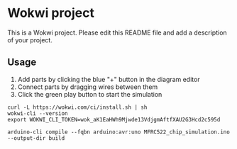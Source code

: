 # Wokwi project

This is a Wokwi project. Please edit this README file and add a description of your project.

## Usage

1. Add parts by clicking the blue "+" button in the diagram editor
2. Connect parts by dragging wires between them
3. Click the green play button to start the simulation


```
curl -L https://wokwi.com/ci/install.sh | sh
wokwi-cli --version
export WOKWI_CLI_TOKEN=wok_aK1EaHWh9Mjwde13VdjgmAftfXAU2G3Hcd2c595d
```

```
arduino-cli compile --fqbn arduino:avr:uno MFRC522_chip_simulation.ino --output-dir build
```